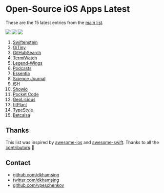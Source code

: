 # Open-Source iOS Apps Latest

These are the 15 latest entries from the [main list](https://github.com/dkhamsing/open-source-ios-apps).

![](https://img.shields.io/badge/Projects-874-green.svg) [![](https://img.shields.io/badge/Twitter-@opensourceios-blue.svg)](https://twitter.com/opensourceios) ![](https://img.shields.io/badge/Updated-May%2019,%202019-lightgrey.svg)
1. [Swiftenstein](https://github.com/nicklockwood/Swiftenstein)
2. [GiTiny](https://github.com/k-lpmg/GiTiny)
3. [GitHubSearch](https://github.com/Karambirov/GitHubSearch)
4. [TermiWatch](https://github.com/kuglee/TermiWatch)
5. [Legend-Wings](https://github.com/woguan/Legend-Wings)
6. [Podcasts](https://github.com/Karambirov/Podcasts)
7. [Essentia](https://github.com/essentiaone/Essentia-iOS)
8. [Science Journal](https://github.com/google/science-journal-ios)
9. [iSH](https://github.com/tbodt/ish)
10. [Showio](https://github.com/madyanov/showio-app)
11. [Pocket Code](https://github.com/catrobat/catty)
12. [GeoLicious](https://github.com/da3x/GeoLicious)
13. [fitPlant](https://github.com/KrisKodira/fitPlant)
14. [TypeStyle](https://github.com/ebelinski/typestyle-ios)
15. [Betcalsa](https://github.com/emredurukn/betcalsa)

## Thanks

This list was inspired by [awesome-ios](https://github.com/vsouza/awesome-ios) and [awesome-swift](https://github.com/matteocrippa/awesome-swift). Thanks to all the [contributors](https://github.com/dkhamsing/open-source-ios-apps/graphs/contributors) 🎉 

## Contact

- [github.com/dkhamsing](https://github.com/dkhamsing)
- [twitter.com/dkhamsing](https://twitter.com/dkhamsing)
- [github.com/vpeschenkov](https://github.com/vpeschenkov)
